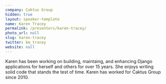 ```yaml
---
company: Caktus Group
hidden: true
layout: speaker-template
name: Karen Tracey
permalink: /presenters/karen-tracey/
photo_url: null
slug: karen-tracey
twitter: km_tracey
website: null
---
```


Karen has been working on building, maintaing, and enhancing Django applications for herself and others for over 15 years. She enjoys writing solid code that stands the test of time. Karen has worked for Caktus Group since 2010.
